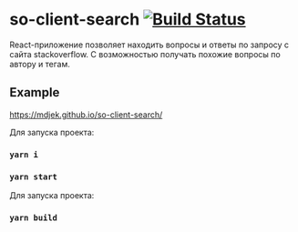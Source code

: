 # so-client-search [![Build Status](https://travis-ci.com/mdjek/so-client-search.svg?branch=master)](https://travis-ci.com/mdjek/so-client-search)

React-приложение позволяет находить вопросы и ответы по запросу с сайта stackoverflow.
С возможностью получать похожие вопросы по автору и тегам.

## Example 

https://mdjek.github.io/so-client-search/

Для запуска проекта:

### `yarn i`
### `yarn start`

Для запуска проекта:

### `yarn build`
